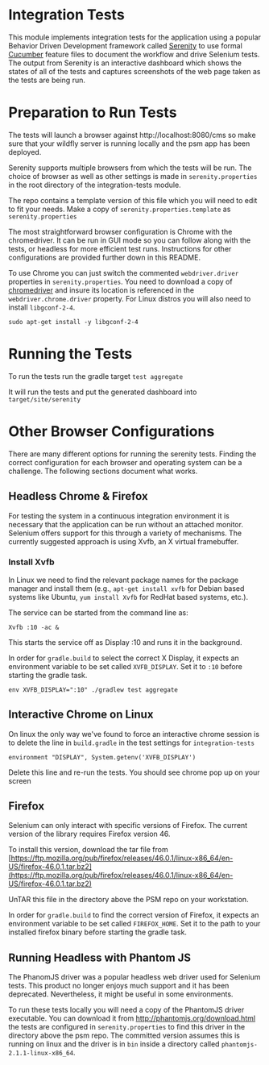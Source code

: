 #  Integration Tests
This module implements integration tests for the application using a popular
Behavior Driven Development framework called
[Serenity](http://www.thucydides.info/#/whatisserenity) to use formal
[Cucumber](https://cucumber.io/) feature files to document the workflow and
drive Selenium tests. The output from Serenity is an interactive dashboard which
shows the states of all of the tests and captures screenshots of the web page
taken as the tests are being run.

# Preparation to Run Tests
The tests will launch a browser against http://localhost:8080/cms so make sure
that your wildfly server is running locally and the psm app has been deployed.

Serenity supports multiple browsers from which the tests will be run. The choice
of browser as well as other settings is made in `serenity.properties` in the
root directory of the integration-tests module.

The repo contains a template version of this file which you will need to edit
to fit your needs. Make a copy of `serenity.properties.template` as `serenity.properties`

The most straightforward browser configuration is Chrome with the chromedriver.
It can be run in GUI mode so you can follow along with the tests, or headless
for more efficient test runs. Instructions for other configurations are provided
further down in this README.

To use Chrome you can just switch the commented `webdriver.driver` properties in
`serenity.properties`. You need to download a copy of
[chromedriver](https://sites.google.com/a/chromium.org/chromedriver/downloads)
and insure its location is referenced in the `webdriver.chrome.driver` property.
For Linux distros you will also need to install `libgconf-2-4`.

`sudo apt-get install -y libgconf-2-4`

# Running the Tests
To run the tests run the gradle target `test aggregate`

It will run the tests and put the generated dashboard into
`target/site/serenity`


# Other Browser Configurations
There are many different options for running the serenity tests. Finding the
correct configuration for each browser and operating system can be a challenge.
The following sections document what works.

## Headless Chrome & Firefox
For testing the system in a continuous integration environment it is necessary
that the application can be run without an attached monitor. Selenium offers
support for this through a variety of mechanisms.  The currently suggested
approach is using Xvfb, an X virtual framebuffer.

### Install Xvfb
In Linux we need to find the relevant package names for the package manager and
install them (e.g., `apt-get install xvfb` for Debian based systems like
Ubuntu, `yum install Xvfb`  for RedHat based systems, etc.).

The service can be started from the command line as:

  `Xvfb :10 -ac &`

This starts the service off as Display :10 and runs it in the background.

In order for `gradle.build` to select the correct X Display, it expects an
environment variable to be set called `XVFB_DISPLAY`. Set it to `:10` before
starting the gradle task.

`env XVFB_DISPLAY=":10" ./gradlew test aggregate`

## Interactive Chrome on Linux
On linux the only way we've found to force an interactive chrome session is
to delete the line in `build.gradle` in the test settings
for `integration-tests`

`environment "DISPLAY", System.getenv('XVFB_DISPLAY')`

Delete this line and re-run the tests. You should see chrome pop up on your
screen
## Firefox
Selenium can only interact with specific versions of Firefox. The current version
of the library requires Firefox version 46.

To install this version, download the tar file from [https://ftp.mozilla.org/pub/firefox/releases/46.0.1/linux-x86_64/en-US/firefox-46.0.1.tar.bz2](https://ftp.mozilla.org/pub/firefox/releases/46.0.1/linux-x86_64/en-US/firefox-46.0.1.tar.bz2)

UnTAR this file in the directory above the PSM repo on your workstation.

In order for `gradle.build` to find the correct version of Firefox, it expects an
environment variable to be set called `FIREFOX_HOME`. Set it to the path to
your installed firefox binary before starting the gradle task.

## Running Headless with Phantom JS
The PhanomJS driver was a popular headless web driver used for Selenium tests.
This product no longer enjoys much support and it has been deprecated.
Nevertheless, it might be useful in some environments.

To run these tests locally you will need a copy of the PhantomJS driver
executable. You can download it from http://phantomjs.org/download.html the
tests are configured in `serenity.properties` to find this driver in the
directory above the psm repo. The committed version assumes this is running on
linux and the driver is in `bin` inside a directory called
`phantomjs-2.1.1-linux-x86_64`.
